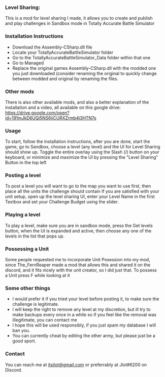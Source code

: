 ### Level Sharing:
This is a mod for level sharing I made, it allows you to create and publish and play challenges in Sandbox mode in Totally Accurate Battle Simulator
### Installation Instructions
* Download the Assembly-CSharp.dll file
* Locate your TotallyAccurateBattleSimulator folder
* Go to the TotallyAccurateBattleSimulator_Data folder within that one
* Go to Managed
* Replace the original games Assembly-CSharp.dll with the modded one you just downloaded (consider renaming the original to quickly change between modded and original by renaming the files.

### Other mods
There is also other available mods, and also a better explanation of the installation and a video, all available on this google drive: https://drive.google.com/open?id=191mJkD6UQi5NS6jiCURXZrmb4i3HTN7s
### Usage
To start, follow the installation instructions, after you are done, start the game, go to Sandbox, choose a level (any level) and the UI for Level Sharing should show up. Toggle the entire overlay using the Slash (/) button on your keyboard, or minimize and maximize the UI by pressing the "Level Sharing" Button in the top left

### Posting a level
To post a level you will want to go to the map you want to use first, then place all the units the challenge should contain
If you are satisfied with your unit setup, open up the level sharing UI, enter your Level Name in the first Textbox and set your Challenge Budget using the slider.

### Playing a level
To play a level, make sure you are in sandbox mode, press the Get levels button, when the UI is expanded and active, then choose any one of the levels in the list that pops up.

### Possessing a Unit

Some people requested me to incorporate Unit Posession into my mod, since The_FernReaper made a mod that allows this and shared it on the discord, and it fits nicely with the unit creator, so I did just that.
To possess a Unit press F while looking at it

### Some other things
* I would prefer it if you tried your level before posting it, to make sure the challenge is legitimate.
* I will keep the right to remove any level at my discretion, but ill try to make backups every once in a while so if you feel like the removal was illegitimate, you can contact me
* I hope this will be used responsibly, if you just spam my database I will ban you.
* You can currently cheat by editing the other army, but please just be a good sport.
### Contact
You can reach me at itsjlot@gmail.com or preferrably at Jlot#6200 on Discord.
